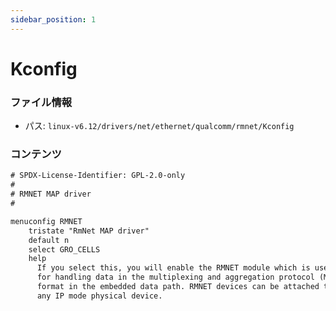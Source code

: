 ```yaml
---
sidebar_position: 1
---
```

# Kconfig

### ファイル情報

- パス: `linux-v6.12/drivers/net/ethernet/qualcomm/rmnet/Kconfig`

### コンテンツ

```txt
# SPDX-License-Identifier: GPL-2.0-only
#
# RMNET MAP driver
#

menuconfig RMNET
	tristate "RmNet MAP driver"
	default n
	select GRO_CELLS
	help
	  If you select this, you will enable the RMNET module which is used
	  for handling data in the multiplexing and aggregation protocol (MAP)
	  format in the embedded data path. RMNET devices can be attached to
	  any IP mode physical device.

```
